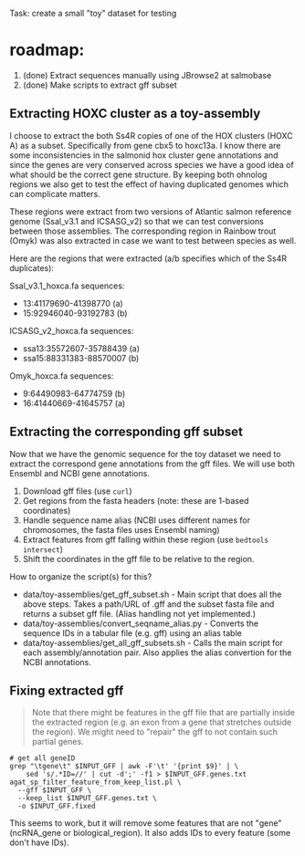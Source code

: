 Task: create a small "toy" dataset for testing

# roadmap:

1. (done) Extract sequences manually using JBrowse2 at salmobase
2. (done) Make scripts to extract gff subset 

## Extracting HOXC cluster as a toy-assembly

I choose to extract the both Ss4R copies of one of the HOX clusters (HOXC A) as a subset. Specifically from gene cbx5 to hoxc13a. I know there are some inconsistencies in the salmonid hox cluster gene annotations and since the genes are very conserved across species we have a good idea of what should be the correct gene structure. By keeping both ohnolog regions we also get to test the effect of having duplicated genomes which can complicate matters.

These regions were extract from two versions of Atlantic salmon reference genome (Ssal_v3.1 and ICSASG_v2) so that we can test conversions between those assemblies. The corresponding region in Rainbow trout (Omyk) was also extracted in case we want to test between species as well.

Here are the regions that were extracted (a/b specifies which of the Ss4R duplicates):

Ssal_v3.1_hoxca.fa sequences:

* 13:41179690-41398770 (a)
* 15:92946040-93192783 (b)


ICSASG_v2_hoxca.fa sequences:
* ssa13:35572607-35788439 (a)
* ssa15:88331383-88570007 (b)

Omyk_hoxca.fa sequences:

* 9:64490983-64774759 (b)
* 16:41440669-41645757 (a)

## Extracting the corresponding gff subset

Now that we have the genomic sequence for the toy dataset we need to extract the correspond gene annotations from the gff files. We will use both Ensembl and NCBI gene annotations.

1. Download gff files (use `curl`)
2. Get regions from the fasta headers (note: these are 1-based coordinates)
3. Handle sequence name alias (NCBI uses different names for chromosomes, the fasta files uses Ensembl naming)
4. Extract features from gff falling within these region (use `bedtools intersect`)
5. Shift the coordinates in the gff file to be relative to the region.

How to organize the script(s) for this?

* data/toy-assemblies/get_gff_subset.sh - Main script that does all the above steps. Takes a path/URL of .gff and the subset fasta file and returns a subset gff file. (Alias handling not yet implemented.)
* data/toy-assemblies/convert_seqname_alias.py - Converts the sequence IDs in a tabular file (e.g. gff) using an alias table 
* data/toy-assemblies/get_all_gff_subsets.sh - Calls the main script for each assembly/annotation pair. Also applies the alias convertion for the NCBI annotations.

## Fixing extracted gff

> Note that there might be features in the gff file that are partially inside the extracted region (e.g. an exon from a gene that stretches outside the region). We might need to "repair" the gff to not contain such partial genes.

```shell
# get all geneID
grep "\tgene\t" $INPUT_GFF | awk -F'\t' '{print $9}' | \
    sed 's/.*ID=//' | cut -d';' -f1 > $INPUT_GFF.genes.txt
agat_sp_filter_feature_from_keep_list.pl \
  --gff $INPUT_GFF \
  --keep_list $INPUT_GFF.genes.txt \
  -o $INPUT_GFF.fixed
```

This seems to work, but it will remove some features that are not "gene" (ncRNA_gene or biological_region). It also adds IDs to every feature (some don't have IDs).

